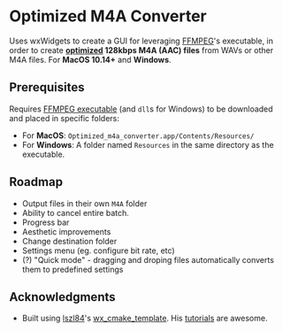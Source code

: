 # Optimized M4A Converter

Uses wxWidgets to create a GUI for leveraging [FFMPEG](http://ffmpeg.org/)'s executable, in order to create **<u>optimized</u> 128kbps M4A (AAC) files** from WAVs or other M4A files. For **MacOS 10.14+** and **Windows**.

## Prerequisites

Requires [FFMPEG executable](http://ffmpeg.org/download.html) (and `dll`s for Windows) to be downloaded and placed in specific folders:

- For **MacOS**: `Optimized_m4a_converter.app/Contents/Resources/`
- For **Windows**: A folder named `Resources` in the same directory as the executable.

## Roadmap

- Output files in their own `M4A` folder
- Ability to cancel entire batch.
- Progress bar
- Aesthetic improvements
- Change destination folder
- Settings menu (eg. configure bit rate, etc)
- (?) "Quick mode" - dragging and droping files automatically converts them to predefined settings

## Acknowledgments

- Built using [lszl84](https://github.com/lszl84)'s [wx_cmake_template](https://github.com/lszl84/wx_cmake_template). His [tutorials](https://www.youtube.com/channel/UC4Q-KGKCeFbBpaAqwllCDqQ) are awesome.
